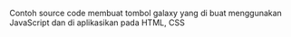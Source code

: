 Contoh source code membuat tombol galaxy yang di buat menggunakan JavaScript dan di aplikasikan pada HTML, CSS
